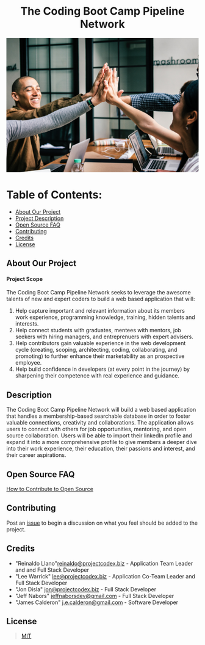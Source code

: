 <center> 

# The Coding Boot Camp Pipeline Network 
</center>

<p align="center">
  <img src="./images/meetupimage.jpg" width="600" title="Meet Up Image">
</p>

# Table of Contents:

* [About Our Project](#about-our-project)
* [Project Description](#description)
* [Open Source FAQ](#open-source-faq)
* [Contributing](#contributing)
* [Credits](#credits)
* [License](#license)



## About Our Project

#### Project Scope

The Coding Boot Camp Pipeline Network seeks to leverage the awesome talents of new and expert coders to build a web based application that will:

1. Help capture important and relevant information about its members work experience, programming knowledge, training, hidden talents and interests.
2. Help connect students with graduates, mentees with mentors, job seekers with hiring managers, and entreprenuers with expert advisers.
3. Help contributors gain valuable experience in the web development cycle (creating, scoping, architecting, coding, collaborating, and promoting) to further enhance their marketability as an prospective employee.
4. Help build confidence in developers (at every point in the journey) by sharpening their competence with real experience and guidance.


## Description

The Coding Boot Camp Pipeline Network will build a web based application that handles a membership-based searchable database in order to foster valuable connections, creativity and collaborations.  The application allows users to connect with others for job opportunities, mentoring, and open source collaboration.  Users will be able to import their linkedIn profile and expand it into a more comprehensive profile to give members a deeper dive into their work experience, their education, their passions and interest, and their career aspirations.



## Open Source FAQ

[How to Contribute to Open Source](./HowToOpenSource.md)


## Contributing

Post an [issue](https://github.com/ProjectCodex/TCBC-PipelineNetwork/issues) to begin a discussion on what you feel should be added to the project.

## Credits

* "Reinaldo Llano"<reinaldo@projectcodex.biz> - Application Team Leader and and Full Stack Developer
* "Lee Warrick" <lee@projectcodex.biz> - Application Co-Team Leader and Full Stack Developer
* "Jon Disla" <jon@projectcodex.biz> - Full Stack Developer
* "Jeff Nabors" <jeffnaborsdev@gmail.com> - Full Stack Developer
* "James Calderon" <j.e.calderon@gmail.com> - Software Developer
  
  

## License

>   [MIT](https://github.com/ProjectCodex/TCBC-PipelineNetwork/blob/master/LICENSE)
